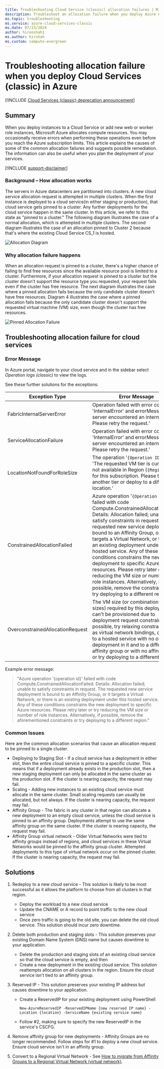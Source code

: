 ```yaml
---
title: Troubleshooting Cloud Service (classic) allocation failures | Microsoft Docs
description: Troubleshoot an allocation failure when you deploy Azure Cloud Services. Learn how allocation works and why allocation can fail.
ms.topic: troubleshooting
ms.service: azure-cloud-services-classic
ms.date: 07/23/2024
author: hirenshah1
ms.author: hirshah
ms.custom: compute-evergreen
---
```


# Troubleshooting allocation failure when you deploy Cloud Services (classic) in Azure

[!INCLUDE [Cloud Services (classic) deprecation announcement](includes/deprecation-announcement.md)]


## Summary

When you deploy instances to a Cloud Service or add new web or worker role instances, Microsoft Azure allocates compute resources. You may occasionally receive errors when performing these operations even before you reach the Azure subscription limits. This article explains the causes of some of the common allocation failures and suggests possible remediation. The information can also be useful when you plan the deployment of your services.

[!INCLUDE [support-disclaimer](~/reusable-content/ce-skilling/azure/includes/support-disclaimer.md)]

### Background – How allocation works

The servers in Azure datacenters are partitioned into clusters. A new cloud service allocation request is attempted in multiple clusters. When the first instance is deployed to a cloud service(in either staging or production), that cloud service gets pinned to a cluster. Any further deployments for the cloud service happen in the same cluster. In this article, we refer to this state as "pinned to a cluster." The following diagram illustrates the case of a normal allocation, which is attempted in multiple clusters. The second diagram illustrates the case of an allocation pinned to Cluster 2 because that's where the existing Cloud Service CS_1 is hosted.

![Allocation Diagram](./media/cloud-services-allocation-failure/Allocation1.png)

### Why allocation failure happens

When an allocation request is pinned to a cluster, there's a higher chance of failing to find free resources since the available resource pool is limited to a cluster. Furthermore, if your allocation request is pinned to a cluster but the cluster doesn't support the resource type you requested, your request fails even if the cluster has free resource. The next diagram illustrates the case where a pinned allocation fails because the only candidate cluster doesn't have free resources. Diagram 4 illustrates the case where a pinned allocation fails because the only candidate cluster doesn't support the requested virtual machine (VM) size, even though the cluster has free resources.

![Pinned Allocation Failure](./media/cloud-services-allocation-failure/Allocation2.png)

## Troubleshooting allocation failure for cloud services

### Error Message

In Azure portal, navigate to your cloud service and in the sidebar select *Operation logs (classic)* to view the logs.

See these further solutions for the exceptions:

|Exception Type  |Error Message  |Solution  |
|---------|---------|---------|
|FabricInternalServerError     |Operation failed with error code 'InternalError' and errorMessage 'The server encountered an internal error. Please retry the request.'|[Troubleshoot FabricInternalServerError](cloud-services-troubleshoot-fabric-internal-server-error.md)|
|ServiceAllocationFailure     |Operation failed with error code 'InternalError' and errorMessage 'The server encountered an internal error. Please retry the request.'|[Troubleshoot ServiceAllocationFailure](cloud-services-troubleshoot-fabric-internal-server-error.md)|
|LocationNotFoundForRoleSize     |The operation '`{Operation ID}`' failed: 'The requested VM tier is currently not available in Region (`{Region ID}`) for this subscription. Please try another tier or deploy to a different location.'|[Troubleshoot LocationNotFoundForRoleSize](cloud-services-troubleshoot-location-not-found-for-role-size.md)|
|ConstrainedAllocationFailed     |Azure operation '`{Operation ID}`' failed with code Compute.ConstrainedAllocationFailed. Details: Allocation failed; unable to satisfy constraints in request. The requested new service deployment is bound to an Affinity Group, or it targets a Virtual Network, or there's an existing deployment under this hosted service. Any of these conditions constrains the new deployment to specific Azure resources. Please retry later or try reducing the VM size or number of role instances. Alternatively, if possible, remove the constraints or try deploying to a different region.|[Troubleshoot ConstrainedAllocationFailed](cloud-services-troubleshoot-constrained-allocation-failed.md)|
|OverconstrainedAllocationRequest     |The VM size (or combination of VM sizes) required by this deployment can't be provisioned due to deployment request constraints. If possible, try relaxing constraints such as virtual network bindings, deploying to a hosted service with no other deployment in it and to a different affinity group or with no affinity group, or try deploying to a different region.|[Troubleshoot OverconstrainedAllocationRequest](cloud-services-troubleshoot-overconstrained-allocation-request.md)|

Example error message:

> "Azure operation '{operation id}' failed with code Compute.ConstrainedAllocationFailed. Details: Allocation failed; unable to satisfy constraints in request. The requested new service deployment is bound to an Affinity Group, or it targets a Virtual Network, or there is an existing deployment under this hosted service. Any of these conditions constrains the new deployment to specific Azure resources. Please retry later or try reducing the VM size or number of role instances. Alternatively, if possible, remove the aforementioned constraints or try deploying to a different region."

### Common Issues

Here are the common allocation scenarios that cause an allocation request to be pinned to a single cluster.

* Deploying to Staging Slot - If a cloud service has a deployment in either slot, then the entire cloud service is pinned to a specific cluster. This means that if a deployment already exists in the production slot, then a new staging deployment can only be allocated in the same cluster as the production slot. If the cluster is nearing capacity, the request may fail.
* Scaling - Adding new instances to an existing cloud service must allocate in the same cluster. Small scaling requests can usually be allocated, but not always. If the cluster is nearing capacity, the request may fail.
* Affinity Group - The fabric in any cluster in that region can allocate a new deployment to an empty cloud service, unless the cloud service is pinned to an affinity group. Deployments attempt to use the same affinity group on the same cluster. If the cluster is nearing capacity, the request may fail.
* Affinity Group virtual network - Older Virtual Networks were tied to affinity groups instead of regions, and cloud services in these Virtual Networks would be pinned to the affinity group cluster. Attempted deployments to this type of virtual network occur on the pinned cluster. If the cluster is nearing capacity, the request may fail.

## Solutions

1. Redeploy to a new cloud service - This solution is likely to be most successful as it allows the platform to choose from all clusters in that region.

   * Deploy the workload to a new cloud service  
   * Update the CNAME or A record to point traffic to the new cloud service
   * Once zero traffic is going to the old site, you can delete the old cloud service. This solution should incur zero downtime.
2. Delete both production and staging slots - This solution preserves your existing Domain Name System (DNS) name but causes downtime to your application.

   * Delete the production and staging slots of an existing cloud service so that the cloud service is empty, and then
   * Create a new deployment in the existing cloud service. This solution reattempts allocation on all clusters in the region. Ensure the cloud service isn't tied to an affinity group.
3. Reserved IP -  This solution preserves your existing IP address but causes downtime to your application.  

   * Create a ReservedIP for your existing deployment using PowerShell

     ```azurepowershell
     New-AzureReservedIP -ReservedIPName {new reserved IP name} -Location {location} -ServiceName {existing service name}
     ```

   * Follow #2, making sure to specify the new ReservedIP in the service's CSCFG.
4. Remove affinity group for new deployments - Affinity Groups are no longer recommended. Follow steps for #1 to deploy a new cloud service. Ensure cloud service isn't in an affinity group.
5. Convert to a Regional Virtual Network - See [How to migrate from Affinity Groups to a Regional Virtual Network (virtual network)](/previous-versions/azure/virtual-network/virtual-networks-migrate-to-regional-vnet).

